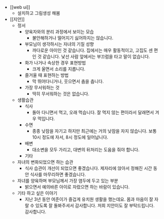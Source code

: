 - [[web ui]]
	- 설치하고 그림생성 해봄
- [[지안]]
	- 정서
		- 양육자와의 분리 과정에서 보이는 모습
			- 불안해하거나 떨어지기 싫어하지는 않습니다.
		- 부모님이 생각하시는 자녀의 기질 성향
			- 까다로운 아이인 것 같습니다. 집에서는 매우 활동적이고, 고집도 센 편인  것 같습니다. 낯선 사람 앞에서는 부끄럼을 타고 말이 없습니다.
		- 화가 나거나 속상한 경우 표현방법
			- 크게 울면서 소리를 지릅니다.
		- 즐거울 때 표현하는 방법
			- 막 뛰어다니거나, 웃으면서 춤을 춥니다.
		- 가장 무서워하는 것
			- 딱히 무서워하는 것은 없습니다.
	- 생활습관
		- 식사
			- 돌아 다니면서 먹고, 오래 먹습니다. 잘 먹지 않는 편이라서 달래면서 겨우 먹입니다.
		- 수면
			- 종종 낮잠을 자기고 하지만 최근에는 거의 낮잠을 자지 않습니다. 보통 10시 정도에 자서, 8시 정도에 일어납니다.
		- 배변
			- 대소변을 모두 가리고, 대변의 뒤처리는 도움을 줘야 합니다.
		- 기타
	- 자녀의 변화되었으면 하는 습관
		- 식사 습관이 개선이 되었으면 좋겠습니다. 제자리에 앉아서 정해진 시간 동안 식사를 마무리하면 좋겠습니다.
	- 자녀를 양육하며 부모님께서 가장 염두에 두고 있는 부분
		- 밝으면서 예의바른 아이로 자랐으면 하는 바람이 있습니다.
	- 기타 하고 싶은 이야기
		- 지난 3년 동안 여준이가 즐겁게 유치원 생활을 했는데요. 몸과 마음이 잘 자랄 수 있도록 잘 돌봐주셔서 감사합니다. 저희 지안이도 잘 부탁드립니다. 감사합니다.